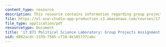```yaml
---
content_type: resource
description: This resource contains information regarding group projects assignment
file: https://ol-ocw-studio-app-production.s3.amazonaws.com/courses/17-871-political-science-laboratory-spring-2012/d862acdc23397585cf188e185737cabc_MIT17_871S12_Group.pdf
file_type: application/pdf
resourcetype: Document
title: '17.871 Political Science Laboratory: Group Projects Assignment'
uid: d862acdc-2339-7585-cf18-8e185737cabc
---
```

